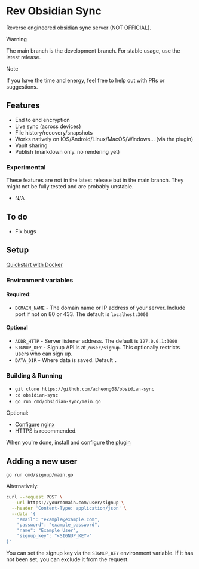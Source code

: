 # Rev Obsidian Sync

Reverse engineered obsidian sync server (NOT OFFICIAL).

> [!WARNING]
> The main branch is the development branch. For stable usage, use the latest release.

> [!NOTE]
> If you have the time and energy, feel free to help out with PRs or suggestions.

## Features

- End to end encryption
- Live sync (across devices)
- File history/recovery/snapshots
- Works natively on IOS/Android/Linux/MacOS/Windows... (via the plugin)
- Vault sharing
- Publish (markdown only. no rendering yet)

### Experimental

These features are not in the latest release but in the main branch. They might not be fully tested and are probably unstable.

- N/A

## To do

- Fix bugs

## Setup

[Quickstart with Docker](https://github.com/acheong08/rev-obsidian-sync/blob/main/docker-compose.yml)

### Environment variables
#### Required:
- `DOMAIN_NAME` - The domain name or IP address of your server. Include port if not on 80 or 433. The default is `localhost:3000`
#### Optional
- `ADDR_HTTP` - Server listener address. The default is `127.0.0.1:3000`
- `SIGNUP_KEY` - Signup API is at `/user/signup`. This optionally restricts users who can sign up.
- `DATA_DIR` - Where data is saved. Default `.`

### Building & Running

- `git clone https://github.com/acheong08/obsidian-sync`
- `cd obsidian-sync`
- `go run cmd/obsidian-sync/main.go`

Optional:
- Configure [nginx](https://github.com/acheong08/rev-obsidian-sync/wiki/Nginx-Configuration)
- HTTPS is recommended.

When you're done, install and configure the [plugin](https://github.com/acheong08/rev-obsidian-sync-plugin)

## Adding a new user

`go run cmd/signup/main.go`

Alternatively:
```bash
curl --request POST \
  --url https://yourdomain.com/user/signup \
  --header 'Content-Type: application/json' \
  --data '{
	"email": "example@example.com",
	"password": "example_password",
	"name": "Example User",
	"signup_key": "<SIGNUP_KEY>"
}'
```
You can set the signup key via the `SIGNUP_KEY` environment variable. If it has not been set, you can exclude it from the request.
